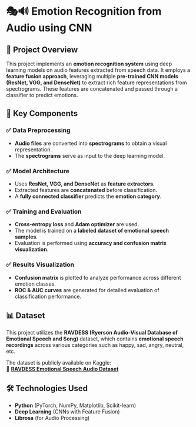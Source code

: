 # 🎭🔊 Emotion Recognition from Audio using CNN

## 📌 Project Overview

This project implements an **emotion recognition system** using deep learning models on audio features extracted from speech data. It employs a **feature fusion approach**, leveraging multiple **pre-trained CNN models (ResNet, VGG, and DenseNet)** to extract rich feature representations from spectrograms. These features are concatenated and passed through a classifier to predict emotions.

## 🚀 Key Components

### ✅ Data Preprocessing

- **Audio files** are converted into **spectrograms** to obtain a visual representation.
- The **spectrograms** serve as input to the deep learning model.

### ✅ Model Architecture

- Uses **ResNet, VGG, and DenseNet** as **feature extractors**.
- Extracted features are **concatenated** before classification.
- A **fully connected classifier** predicts the **emotion category**.

### ✅ Training and Evaluation

- **Cross-entropy loss** and **Adam optimizer** are used.
- The model is trained on a **labeled dataset of emotional speech samples**.
- Evaluation is performed using **accuracy and confusion matrix visualization**.

### ✅ Results Visualization

- **Confusion matrix** is plotted to analyze performance across different emotion classes.
- **ROC & AUC curves** are generated for detailed evaluation of classification performance.

## 📊 Dataset

This project utilizes the **RAVDESS (Ryerson Audio-Visual Database of Emotional Speech and Song)** dataset, which contains **emotional speech recordings** across various categories such as happy, sad, angry, neutral, etc.

The dataset is publicly available on Kaggle:  
🔗 **[RAVDESS Emotional Speech Audio Dataset](https://www.kaggle.com/datasets/uwrfkaggler/ravdess-emotional-speech-audio)**

## 🛠 Technologies Used

- **Python** (PyTorch, NumPy, Matplotlib, Scikit-learn)
- **Deep Learning** (CNNs with Feature Fusion)
- **Librosa** (for Audio Processing)
